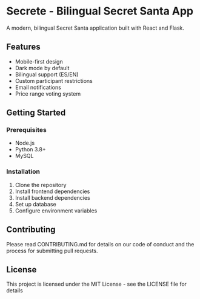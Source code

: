 # Secrete - Bilingual Secret Santa App

A modern, bilingual Secret Santa application built with React and Flask.

## Features
- Mobile-first design
- Dark mode by default
- Bilingual support (ES/EN)
- Custom participant restrictions
- Email notifications
- Price range voting system

## Getting Started

### Prerequisites
- Node.js
- Python 3.8+
- MySQL

### Installation
1. Clone the repository
2. Install frontend dependencies
3. Install backend dependencies
4. Set up database
5. Configure environment variables

## Contributing
Please read CONTRIBUTING.md for details on our code of conduct and the process for submitting pull requests.

## License
This project is licensed under the MIT License - see the LICENSE file for details
